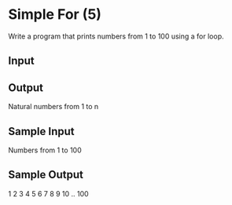# Simple For (5)

Write a program that prints numbers from 1 to 100 using a for loop.

## Input


## Output
Natural numbers from 1 to n

## Sample Input
Numbers from 1 to 100 

## Sample Output
1 2 3 4 5 6 7 8 9 10 .. 100


